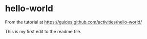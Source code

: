# hello-world
From the tutorial at https://guides.github.com/activities/hello-world/

This is my first edit to the readme file.
